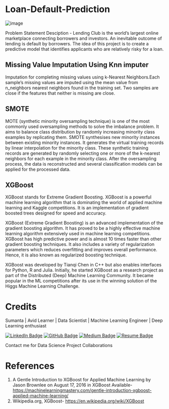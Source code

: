# Loan-Default-Prediction
![image](https://user-images.githubusercontent.com/64405940/121405500-bf715200-c97a-11eb-8161-459003a4d602.png)



Problem Statement Desciption - Lending Club is the world’s largest online marketplace connecting borrowers and investors. An inevitable outcome of lending is default by borrowers. The idea of this project is to create a predictive model that identifies applicants who are relatively risky for a loan. 

## Missing Value Imputation Using Knn imputer
Imputation for completing missing values using k-Nearest Neighbors.Each sample’s missing values are imputed using the mean value from n_neighbors nearest neighbors found in the training set. Two samples are close if the features that neither is missing are close.
## SMOTE
MOTE (synthetic minority oversampling technique) is one of the most commonly used oversampling methods to solve the imbalance problem.
It aims to balance class distribution by randomly increasing minority class examples by replicating them. SMOTE synthesises new minority instances between existing minority instances. It generates the virtual training records by linear interpolation for the minority class. These synthetic training records are generated by randomly selecting one or more of the k-nearest neighbors for each example in the minority class. After the oversampling process, the data is reconstructed and several classification models can be applied for the processed data.

## XGBoost
XGBoost stands for Extreme Gradient Boosting. XGBoost is a powerful machine learning algorithm that is dominating the world of applied machine learning and Kaggle competitions. It is an implementation of gradient boosted trees designed for speed and accuracy.

XGBoost (Extreme Gradient Boosting) is an advanced implementation of the gradient boosting algorithm. It has proved to be a highly effective machine learning algorithm extensively used in machine learning competitions. XGBoost has high predictive power and is almost 10 times faster than other gradient boosting techniques. It also includes a variety of regularization parameters which reduces overfitting and improves overall performance. Hence, it is also known as regularized boosting technique.

XGBoost was developed by Tianqi Chen in C++ but also enables interfaces for Python, R and Julia. Initially, he started XGBoost as a research project as part of the Distributed (Deep) Machine Learning Community. It became popular in the ML competitions after its use in the winning solution of the Higgs Machine Learning Challenge.

# Credits
Sumanta | Avid Learner | Data Scientist | Machine Learning Engineer | Deep Learning enthusiast

[![LinkedIn Badge](https://img.shields.io/badge/LinkedIn-0077B5?style=for-the-badge&logo=linkedin&logoColor=white)](https://www.linkedin.com/in/sumanta97/ )
[![GitHub Badge](https://img.shields.io/badge/GitHub-100000?style=for-the-badge&logo=github&logoColor=white)](https://github.com/sksuman97/)
[![Medium Badge](https://img.shields.io/badge/Medium-1DA1F2?style=for-the-badge&logo=medium&logoColor=white)](https://medium.com/@sumanta-skm98)
[![Resume Badge](https://img.shields.io/badge/resume-0077B5?style=for-the-badge&logo=resume&logoColor=white)](https://drive.google.com/file/d/1DkZqmtw2c_I-EEAOw9iyzd-EAeBoJ6nj/view?usp=sharing)


Contact me for Data Science Project Collaborations


# References
1. A Gentle Introduction to XGBoost for Applied Machine Learning by Jason Brownlee on August 17, 2016 in XGBoost
Available- https://machinelearningmastery.com/gentle-introduction-xgboost-applied-machine-learning/
2. Wikipedia.org, XGBoost- https://en.wikipedia.org/wiki/XGBoost



